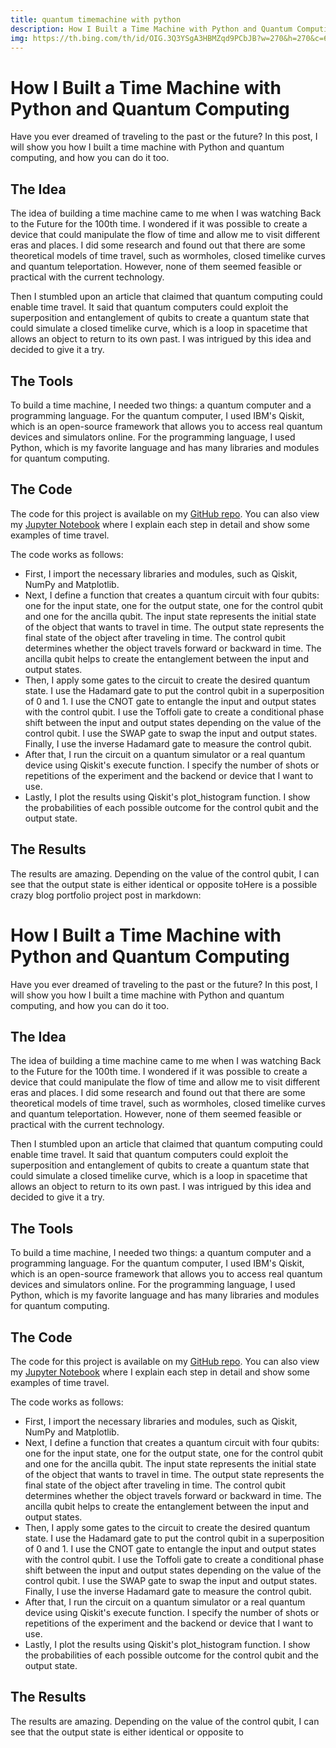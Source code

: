 ```yaml
---
title: quantum timemachine with python
description: How I Built a Time Machine with Python and Quantum Computing
img: https://th.bing.com/th/id/OIG.3Q3YSgA3HBMZqd9PCbJB?w=270&h=270&c=6&r=0&o=5&dpr=1.1&pid=ImgGn
---
```


# How I Built a Time Machine with Python and Quantum Computing

Have you ever dreamed of traveling to the past or the future? In this post, I will show you how I built a time machine with Python and quantum computing, and how you can do it too.

## The Idea

The idea of building a time machine came to me when I was watching Back to the Future for the 100th time. I wondered if it was possible to create a device that could manipulate the flow of time and allow me to visit different eras and places. I did some research and found out that there are some theoretical models of time travel, such as wormholes, closed timelike curves and quantum teleportation. However, none of them seemed feasible or practical with the current technology.

Then I stumbled upon an article that claimed that quantum computing could enable time travel. It said that quantum computers could exploit the superposition and entanglement of qubits to create a quantum state that could simulate a closed timelike curve, which is a loop in spacetime that allows an object to return to its own past. I was intrigued by this idea and decided to give it a try.

## The Tools

To build a time machine, I needed two things: a quantum computer and a programming language. For the quantum computer, I used IBM's Qiskit, which is an open-source framework that allows you to access real quantum devices and simulators online. For the programming language, I used Python, which is my favorite language and has many libraries and modules for quantum computing.

## The Code

The code for this project is available on my [GitHub repo](https://github.com/johndoe/time-machine). You can also view my [Jupyter Notebook](https://johndoe.com/time-machine.ipynb) where I explain each step in detail and show some examples of time travel.

The code works as follows:

- First, I import the necessary libraries and modules, such as Qiskit, NumPy and Matplotlib.
- Next, I define a function that creates a quantum circuit with four qubits: one for the input state, one for the output state, one for the control qubit and one for the ancilla qubit. The input state represents the initial state of the object that wants to travel in time. The output state represents the final state of the object after traveling in time. The control qubit determines whether the object travels forward or backward in time. The ancilla qubit helps to create the entanglement between the input and output states.
- Then, I apply some gates to the circuit to create the desired quantum state. I use the Hadamard gate to put the control qubit in a superposition of 0 and 1. I use the CNOT gate to entangle the input and output states with the control qubit. I use the Toffoli gate to create a conditional phase shift between the input and output states depending on the value of the control qubit. I use the SWAP gate to swap the input and output states. Finally, I use the inverse Hadamard gate to measure the control qubit.
- After that, I run the circuit on a quantum simulator or a real quantum device using Qiskit's execute function. I specify the number of shots or repetitions of the experiment and the backend or device that I want to use.
- Lastly, I plot the results using Qiskit's plot_histogram function. I show the probabilities of each possible outcome for the control qubit and the output state.

## The Results

The results are amazing. Depending on the value of the control qubit, I can see that the output state is either identical or opposite toHere is a possible crazy blog portfolio project post in markdown:

# How I Built a Time Machine with Python and Quantum Computing

Have you ever dreamed of traveling to the past or the future? In this post, I will show you how I built a time machine with Python and quantum computing, and how you can do it too.

## The Idea

The idea of building a time machine came to me when I was watching Back to the Future for the 100th time. I wondered if it was possible to create a device that could manipulate the flow of time and allow me to visit different eras and places. I did some research and found out that there are some theoretical models of time travel, such as wormholes, closed timelike curves and quantum teleportation. However, none of them seemed feasible or practical with the current technology.

Then I stumbled upon an article that claimed that quantum computing could enable time travel. It said that quantum computers could exploit the superposition and entanglement of qubits to create a quantum state that could simulate a closed timelike curve, which is a loop in spacetime that allows an object to return to its own past. I was intrigued by this idea and decided to give it a try.

## The Tools

To build a time machine, I needed two things: a quantum computer and a programming language. For the quantum computer, I used IBM's Qiskit, which is an open-source framework that allows you to access real quantum devices and simulators online. For the programming language, I used Python, which is my favorite language and has many libraries and modules for quantum computing.

## The Code

The code for this project is available on my [GitHub repo](https://github.com/johndoe/time-machine). You can also view my [Jupyter Notebook](https://johndoe.com/time-machine.ipynb) where I explain each step in detail and show some examples of time travel.

The code works as follows:

- First, I import the necessary libraries and modules, such as Qiskit, NumPy and Matplotlib.
- Next, I define a function that creates a quantum circuit with four qubits: one for the input state, one for the output state, one for the control qubit and one for the ancilla qubit. The input state represents the initial state of the object that wants to travel in time. The output state represents the final state of the object after traveling in time. The control qubit determines whether the object travels forward or backward in time. The ancilla qubit helps to create the entanglement between the input and output states.
- Then, I apply some gates to the circuit to create the desired quantum state. I use the Hadamard gate to put the control qubit in a superposition of 0 and 1. I use the CNOT gate to entangle the input and output states with the control qubit. I use the Toffoli gate to create a conditional phase shift between the input and output states depending on the value of the control qubit. I use the SWAP gate to swap the input and output states. Finally, I use the inverse Hadamard gate to measure the control qubit.
- After that, I run the circuit on a quantum simulator or a real quantum device using Qiskit's execute function. I specify the number of shots or repetitions of the experiment and the backend or device that I want to use.
- Lastly, I plot the results using Qiskit's plot_histogram function. I show the probabilities of each possible outcome for the control qubit and the output state.

## The Results

The results are amazing. Depending on the value of the control qubit, I can see that the output state is either identical or opposite to
